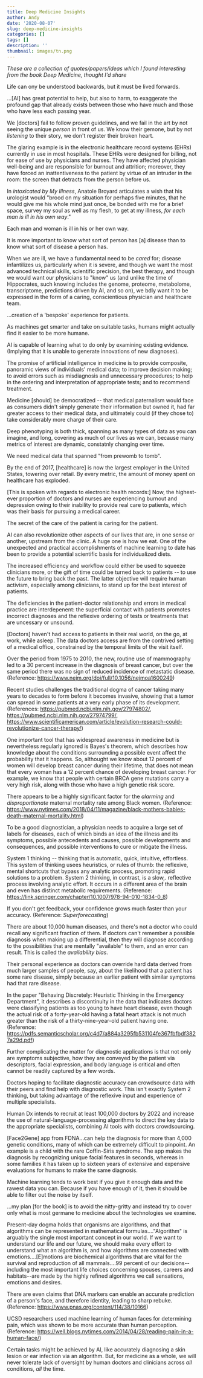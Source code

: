 ```yaml
---
title: Deep Medicine Insights
author: Andy
date: '2020-08-07'
slug: deep-medicine-insights
categories: []
tags: []
description: ''
thumbnail: images/tn.png
---
```


*These are a collection of quotes/papers/ideas which I found interesting from the book Deep Medicine, thought I'd share*  

Life can ony be understood backwards, but it must be lived forwards.  

...[AI] has great potential to help, but also to harm, to exaggerate the profound gap that already exists between those who have much and those who have less each passing year.  

We [doctors] fail to follow proven guidelines, and we fail in the art by not seeing the unique *person* in front of us. We know their gemone, but by not *listening* to their story, we don't register their broken heart.  

The glaring example is in the electronic healthcare record systems (EHRs) currently in use in most hospitals. These EHRs were designed for billing, not for ease of use by physicians and nurses. They have affected physician well-being and are responsible for burnout and attrition; moreover, they have forced an inattentiveness to the patient by virtue of an intruder in the room: the screen that detracts from the person before us.  

In *intoxicated by My Illness*, Anatole Broyard articulates a wish that his urologist would "brood on my situation for perhaps five minutes, that he would give me his whole mind just once, be bonded with me for a brief space, survey my soul as well as my flesh, to get at my illness, *for each man is ill in his own way*."  

Each man and woman is ill in his or her own way.  

It is more important to know what sort of person has [a] disease than to know what sort of disease a person has.  

When we are ill, we have a fundamental need to be *cared* for; disease infantilizes us, particularly when it is severe, and though we want the most advanced technical skills, scientific precision, the best therapy, and though we would want our physicians to "know" us (and unlike the time of Hippocrates, such knowing includes the genome, proteome, metabolome, transcriptome, predictions driven by AI, and so on), we bdly want it to be expressed in the form of a caring, conscientious physician and healthcare team.  

...creation of a 'bespoke' experience for patients.  

As machines get smarter and take on suitable tasks, humans might actually find it easier to be more humane.  

AI is capable of learning what to do only by examining existing evidence. (Implying that it is unable to generate innovations of new diagnoses).  

The promise of artificial intelligence in medicine is to provide composite, panoramic views of individuals' medical data; to improve decision making; to avoid errors such as misdiagnosis and unnecessary procedures; to help in the ordering and interpretation of appropriate tests; and to recommend treatment.  

Medicine [should] be democratized -- that medical paternalism would face as consumers didn't simply generate their information but owned it, had far greater access to their medical data, and ultimately could (if they chose to) take considerably more charge of their care.  

Deep phenotyping is both thick, spanning as many types of data as you can imagine, and long, covering as much of our lives as we can, because many metrics of interest are dynamic, constatnly changing over time.  

We need medical data that spanned "from prewomb to tomb".  

By the end of 2017, [healthcare] is now the largest employer in the United States, towering over retail. By every metric, the amount of money spent on healthcare has exploded.  

[This is spoken with regards to electronic health records:] Now, the highest-ever proportion of doctors and nurses are experiencing burnout and depression owing to their inability to provide real care to patients, which was their basis for pursuing a medical career.  

The secret of the care of the patient is caring for the patient.  


AI can also revolutionize other aspects of our lives that are, in one sense or another, upstream from the clinic. A huge one is how we eat. One of the unexpected and practical accomplishments of machine learning to date has been to provide a potential scientific basis for individualized diets.  

The increased efficiency and workflow could either be used to squeeze clinicians more, or the gift of time could be turned back to patients -- to use the future to bring back the past. The latter objective will require human activism, especially among clinicians, to stand up for the best interest of patients.  

The deficiencies in the patient-doctor relationship and errors in medical practice are interdepenent: the superficial contact with patients promotes incorrect diagnoses and the reflexive ordering of tests or treatments that are uncessary or unsound.  

[Doctors] haven't had access to patients in their real world, on the go, at work, while asleep. The data doctors access are from the contrived setting of a medical office, constrained by the temporal limits of the visit itself.  

Over the period from 1975 to 2010, the new, routine use of mammography led to a 30 percent increase in the diagnosis of breast cancer, but over the same period there was no sign of reduced incidence of metastatic disease. (Reference: https://www.nejm.org/doi/full/10.1056/nejmoa1600249)  

Recent studies challenges the traditional dogma of cancer taking many years to decades to form before it becomes invasive, showing that a tumor can spread in some patients at a very early phase of its development. (References: https://pubmed.ncbi.nlm.nih.gov/27974802/, https://pubmed.ncbi.nlm.nih.gov/27974799/, https://www.scientificamerican.com/article/evolution-research-could-revolutionize-cancer-therapy/)  

One important tool that has widespread awareness in medicine but is nevertheless regularly ignored is Bayes's theorem, which describes how knowledge about the conditions surrounding a possible event affect the probability that it happens. So, althought we know about 12 percent of women will develop breast cancer during their lifetime, that does not mean that every woman has a 12 percent chance of developing breast cancer. For example, we know that people with certain BRCA gene mutations carry a very high risk, along with those who have a high genetic risk score.  

There appears to be a highly significant factor for the *alarming* and *disproportionate* maternal mortality rate among Black women. (Reference: https://www.nytimes.com/2018/04/11/magazine/black-mothers-babies-death-maternal-mortality.html)  

To be a good diagnostician, a physician needs to acquire a large set of labels for diseases, each of which binds an idea of the illness and its symptoms, possible antecedents and causes, possible developments and consequences, and possible interventions to cure or mitigate the illness.  

System 1 thinking -- thinking that is automatic, quick, intuitive, effortless. This system of thinking usees heuristics, or rules of thumb: the reflexive, mental shortcuts that bypass any analytic process, promoting rapid solutions to a problem. System 2 thinking, in contrast, is a slow,. reflective process involving analytic effort. It occurs in a different area of the brain and even has distinct metabolic requirements. (Reference: https://link.springer.com/chapter/10.1007/978-94-010-1834-0_8)  

If you don't get feedback, your confidence grows much faster than your accuracy. (Reference: *Superforecasting*)  

There are about 10,000 human diseases, and there's not a doctor who could recall any significant fraction of them. If doctors can't remember a possible diagnosis when making up a differential, then they will diagnose according to the possibilities that are mentally "available" to them, and an error can result. This is called the *availability bias*.  

Their personal experience as doctors can override hard data derived from much larger samples of people, say, about the likelihood that a patient has some rare disease, simply because an earlier patient with similar symptoms had that rare disease.  

In the paper "Behaving Discretely: Heuristic Thinking in the Emergency Department", it describes a discontinuity in the data that indicates doctors were classifying patients as too young to have heart disease, even though the actual risk of a forty-year-old having a fatal heart attack is not much greater than the risk of a thirty-nine-year-old patient having one. (Reference: https://pdfs.semanticscholar.org/c4d7/a884a3295fb531104fe367fbfbdf3827a29d.pdf)  

Further complicating the matter for diagnostic applications is that not only are symptoms subjective, how they are conveyed by the patient via descriptors, facial expression, and body language is critical and often cannot be readily captured by a few words.  

Doctors hoping to facilitate diagnostic accuracy can crowdsource data with their peers and find help with diagnostic work. This isn't exactly System 2 thinking, but taking advantage of the reflexive input and experience of multiple specialists.  

Human Dx intends to recruit at least 100,000 doctors by 2022 and increase the use of natural-language-processing algorithms to direct the key data to the appropriate specialists, combining AI tools with doctors crowdsourcing.  

[Face2Gene] app from FDNA...can help the diagnosis for more than 4,000 genetic conditions, many of which can be extremely difficult to pinpoint. An example is a child with the rare Coffin-Siris syndrome. The app makes the diagnosis by recognizing unique facial features in seconds, whereas in some families it has taken up to sixteen years of extensive and expensive evaluations for humans to make the same diagnosis.  

Machine learning tends to work best if you give it enough data and the rawest data you can. Because if you have enough of it, then it should be able to filter out the noise by itself.  

...my plan [for the book] is to avoid the nitty-gritty and instead try to cover only what is most germane to medicine about the technologies we examine.  

Present-day dogma holds that organisms are algorithms, and that algorithms can be represented in mathematical formulas...."Algorithm" is arguably the single most important concept in our world. If we want to understand our life and our future, we should make every effort to understand what an algorithm is, and how algorithms are connected with emotions....[E]motions are biochemical algorithms that are vital for the survival and reproduction of all mammals....99 percent of our decisions--including the most important life choices concerning spouses, careers and habitats--are made by the highly refined algorithms we call sensations, emotions and desires.  

There are even claims that DNA markers can enable an accurate prediction of a person's face, and therefore identity, leading to sharp rebuke. (Reference: https://www.pnas.org/content/114/38/10166)  

UCSD researchers used machine learning of human faces for determining pain, which was shown to be more accurate than human perception. (Reference: https://well.blogs.nytimes.com/2014/04/28/reading-pain-in-a-human-face/)  

Certain tasks might be achieved by AI, like accurately diagnosing a skin lesion or ear infection via an algorithm. But, for medicine as a whole, we will never tolerate lack of oversight by human doctors and clinicians across *all* conditions, *all* the time.